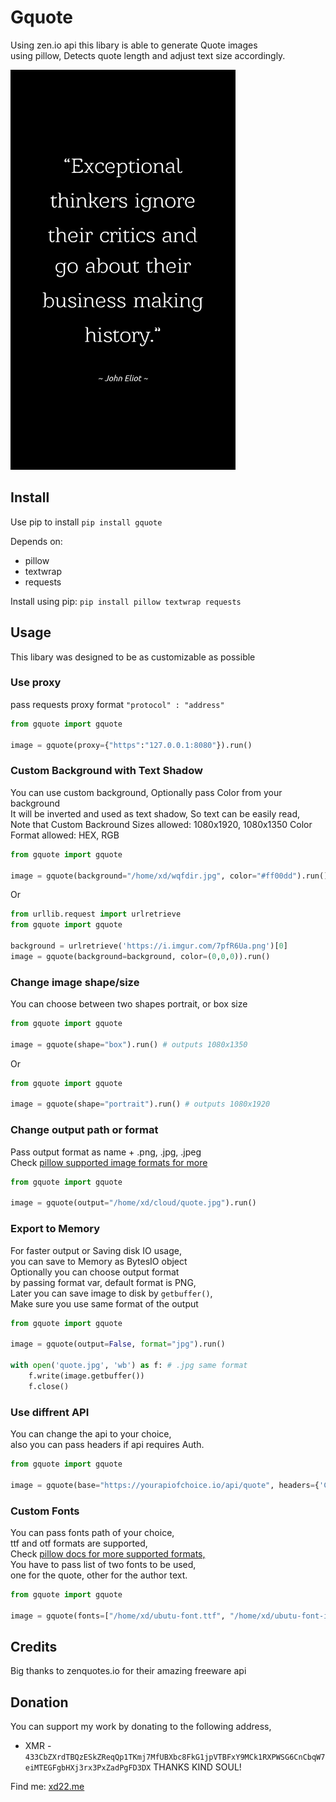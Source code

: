 # Gquote

Using zen.io api this libary is able to generate Quote images  
using pillow, Detects quote length and adjust text size accordingly.  

<img src="https://raw.githubusercontent.com/Justxd22/Quote-to-PNG_XD/main/todayquote.png" width="360" height="640" alt="example"/>

## Install

Use pip to install `pip install gquote`  

Depends on:  
 - pillow
 - textwrap
 - requests

Install using pip: `pip install pillow textwrap requests`  

## Usage

This libary was designed to be as customizable as possible  

### Use proxy 

pass requests proxy format `"protocol" : "address"`  
```py
from gquote import gquote

image = gquote(proxy={"https":"127.0.0.1:8080"}).run()
```

### Custom Background with Text Shadow

You can use custom background, Optionally pass Color from your background  
It will be inverted and used as text shadow, So text can be easily read,  
Note that Custom Backround Sizes allowed: 1080x1920, 1080x1350
Color Format allowed: HEX, RGB
```py
from gquote import gquote

image = gquote(background="/home/xd/wqfdir.jpg", color="#ff00dd").run()
```
Or  
```py
from urllib.request import urlretrieve
from gquote import gquote

background = urlretrieve('https://i.imgur.com/7pfR6Ua.png')[0]
image = gquote(background=background, color=(0,0,0)).run()
```

### Change image shape/size

You can choose between two shapes portrait, or box size  
```py
from gquote import gquote

image = gquote(shape="box").run() # outputs 1080x1350
```
Or  
```py
from gquote import gquote

image = gquote(shape="portrait").run() # outputs 1080x1920
```

### Change output path or format

Pass output format as name + .png, .jpg, .jpeg  
Check <a href="https://pillow.readthedocs.io/en/stable/handbook/image-file-formats.html">pillow supported image formats for more</a>  
```py
from gquote import gquote

image = gquote(output="/home/xd/cloud/quote.jpg").run()
```

### Export to Memory

For faster output or Saving disk IO usage,  
you can save to Memory as BytesIO object  
Optionally you can choose output format  
by passing format var, default format is PNG,  
Later you can save image to disk by `getbuffer()`,  
Make sure you use same format of the output  
```py
from gquote import gquote

image = gquote(output=False, format="jpg").run()

with open('quote.jpg', 'wb') as f: # .jpg same format
    f.write(image.getbuffer())
    f.close()
```

### Use diffrent API

You can change the api to your choice,  
also you can pass headers if api requires Auth.  
```py
from gquote import gquote

image = gquote(base="https://yourapiofchoice.io/api/quote", headers={'Content-Type': 'application/json', 'Accept': '*/*', 'Origin': 'https://zenquotes.io', 'User-Agent':....}).run()
```

### Custom Fonts

You can pass fonts path of your choice,  
ttf and otf formats are supported,  
Check <a href="https://pillow.readthedocs.io/en/stable/reference/ImageFont.html">pillow docs for more supported formats,</a>  
You have to pass list of two fonts to be used,  
one for the quote, other for the author text.  
```py
from gquote import gquote

image = gquote(fonts=["/home/xd/ubutu-font.ttf", "/home/xd/ubutu-font-italic.ttf"]).run()
```

## Credits

Big thanks to zenquotes.io for their amazing freeware api  

## Donation

You can support my work by donating to the following address,  
  - XMR - `433CbZXrdTBQzESkZReqQp1TKmj7MfUBXbc8FkG1jpVTBFxY9MCk1RXPWSG6CnCbqW7eiMTEGFgbHXj3rx3PxZadPgFD3DX`
THANKS KIND SOUL!  


Find me: <a href="https://xd22.me">xd22.me</a>
